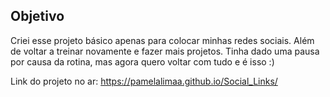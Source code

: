 ## Objetivo
Criei esse projeto básico apenas para colocar minhas redes sociais. Além de voltar a treinar novamente e fazer mais projetos. Tinha dado uma pausa por causa da rotina, mas agora quero voltar com tudo e é isso :)

Link do projeto no ar: https://pamelalimaa.github.io/Social_Links/

